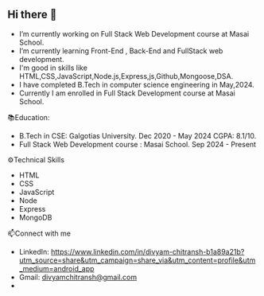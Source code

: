 ## Hi there 👋
- I’m currently working on Full Stack Web Development course at Masai School.
- I’m currently learning Front-End , Back-End and FullStack web development.
- I'm good in skills like HTML,CSS,JavaScript,Node.js,Express,js,Github,Mongoose,DSA.
- I have completed B.Tech in computer science engineering in May,2024.
- Currently I am enrolled in Full Stack Development course at Masai School.

📚Education: 
- B.Tech in CSE: Galgotias University. Dec 2020 - May 2024 CGPA: 8.1/10.
- Full Stack Web Development course : Masai School. Sep 2024 - Present

⚙️Technical Skills
- HTML
- CSS
- JavaScript
- Node
- Express
- MongoDB

📫Connect with me
- LinkedIn: https://www.linkedin.com/in/divyam-chitransh-b1a89a21b?utm_source=share&utm_campaign=share_via&utm_content=profile&utm_medium=android_app
- Gmail: divyamchitransh@gmail.com
- 

<!--
**DivyamChitransh/DivyamChitransh** is a ✨ _special_ ✨ repository because its `README.md` (this file) appears on your GitHub profile.

Here are some ideas to get you started:


- 👯 I’m looking to collaborate on ...
- 🤔 I’m looking for help with ...
- 💬 Ask me about ...
- 📫 How to reach me: ...
- 😄 Pronouns: ...
- ⚡ Fun fact: ...
-->
